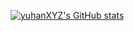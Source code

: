 [![yuhanXYZ's GitHub stats](https://github-readme-stats.vercel.app/api?username=yuhanXYZ)](https://github.com/anuraghazra/github-readme-stats)


